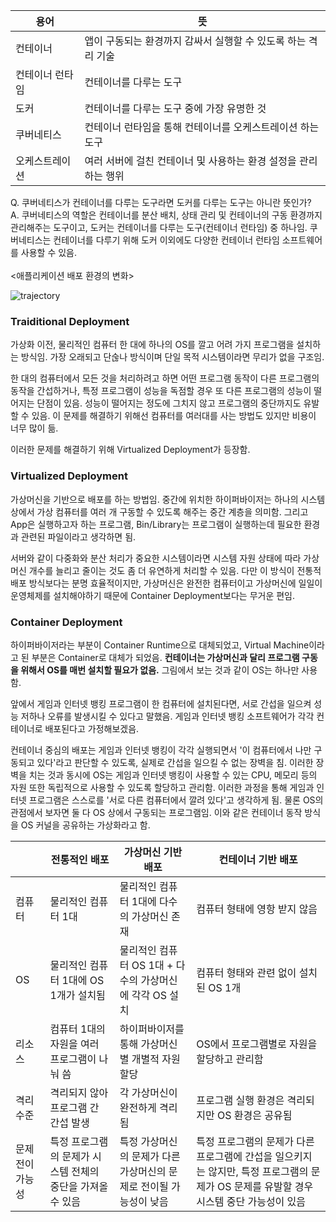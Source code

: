 |용어|뜻|
|---|---|
|컨테이너|앱이 구동되는 환경까지 감싸서 실행할 수 있도록 하는 격리 기술|
|컨테이너 런타임|컨테이너를 다루는 도구|
|도커|컨테이너를 다루는 도구 중에 가장 유명한 것|
|쿠버네티스|컨테이너 런타임을 통해 컨테이너를 오케스트레이션 하는 도구|
|오케스트레이션|여러 서버에 걸친 컨테이너 및 사용하는 환경 설정을 관리하는 행위|

Q. 쿠버네티스가 컨테이너를 다루는 도구라면 도커를 다루는 도구는 아니란 뜻인가? <br>
A. 쿠버네티스의 역할은 컨테이너를 분산 배치, 상태 관리 및 컨테이너의 구동 환경까지 관리해주는 도구이고, 도커는 컨테이너를 다루는 도구(컨테이너 런타임) 중 하나임. 쿠버네티스는 컨테이너를 다루기 위해 도커 이외에도 다양한 컨테이너 런타임 소프트웨어를 사용할 수 있음.
<br><br>
<애플리케이션 배포 환경의 변화>

![trajectory](https://user-images.githubusercontent.com/54675591/126576855-1d6aa5c0-61fe-4ba5-9f36-a370588a3433.png)

### Traiditional Deployment

가상화 이전, 물리적인 컴퓨터 한 대에 하나의 OS를 깔고 어려 가지 프로그램을 설치하는 방식임. 가장 오래되고 단숞나 방식이며 단일 목적 시스템이라면 무리가 없을 구조임.

한 대의 컴퓨터에서 모든 것을 처리하려고 하면 어떤 프로그램 동작이 다른 프로그램의 동작을 간섭하거나, 특정 프로그램이 성능을 독점할 경우 또 다른 프로그램의 성능이 떨어지는 단점이 있음.
성능이 떨어지는 정도에 그치지 않고 프로그램의 중단까지도 유발할 수 있음. 이 문제를 해결하기 위해선 컴퓨터를 여러대를 사는 방법도 있지만 비용이 너무 많이 듦.

이러한 문제를 해결하기 위해 Virtualized Deployment가 등장함.

### Virtualized Deployment

가상머신을 기반으로 배포를 하는 방법임. 중간에 위치한 하이퍼바이저는 하나의 시스템 상에서 가상 컴퓨터를 여러 개 구동할 수 있도록 해주는 중간 계층을 의미함.
그리고 App은 실행하고자 하는 프로그램, Bin/Library는 프로그램이 실행하는데 필요한 환경과 관련된 파일이라고 생각하면 됨.

서버와 같이 다중화와 분산 처리가 중요한 시스템이라면 시스템 자원 상태에 따라 가상머신 개수를 늘리고 줄이는 것도 좀 더 유연하게 처리할 수 있음.
다만 이 방식이 전통적 배포 방식보다는 분명 효율적이지만, 가상머신은 완전한 컴퓨터이고 가상머신에 일일이 운영체제를 설치해야하기 때문에 Container Deployment보다는 무거운 편임.

### Container Deployment

하이퍼바이저라는 부분이 Container Runtime으로 대체되었고, Virtual Machine이라고 된 부분은 Container로 대체가 되었음. **컨테이너는 가상머신과 달리 프로그램 구동을 위해서 OS를 매번 설치할 필요가 없음.** 그림에서 보는 것과 같이 OS는 하나만 사용함.

앞에서 게임과 인터넷 뱅킹 프로그램이 한 컴퓨터에 설치된다면, 서로 간섭을 일으켜 성능 저하나 오류를 발생시킬 수 있다고 말했음. 
게임과 인터넷 뱅킹 소프트웨어가 각각 컨테이너로 배포된다고 가정해보겠음.

컨테이너 중심의 배포는 게임과 인터넷 뱅킹이 각각 실행되면서 '이 컴퓨터에서 나만 구동되고 있다'라고 판단할 수 있도록,
실제로 간섭을 일으킬 수 없는 장벽을 침. 이러한 장벽을 치는 것과 동시에 OS는 게임과 인터넷 뱅킹이 사용할 수 있는 CPU, 메모리 등의 자원 또한 독립적으로 사용할 수 있도록 할당하고 관리함.
이러한 과정을 통해 게임과 인터넷 프로그램은 스스로를 '서로 다른 컴퓨터에서 깔려 있다'고 생각하게 됨. 물론 OS의 관점에서 보자면 둘 다 OS 상에서 구동되는 프로그램임. 이와 같은 컨테이너 동작 방식을 OS 커널을 공유하는 가상화라고 함.

| |전통적인 배포| 가상머신 기반 배포| 컨테이너 기반 배포|
|---|----|----|-----|
|컴퓨터|물리적인 컴퓨터 1대|물리적인 컴퓨터 1대에 다수의 가상머신 존재|컴퓨터 형태에 영항 받지 않음|
|OS|물리적인 컴퓨터 1대에 OS 1개가 설치됨|물리적인 컴퓨터 OS 1대 + 다수의 가상머신에 각각 OS 설치|컴퓨터 형태와 관련 없이 설치된 OS 1개|
|리소스|컴퓨터 1대의 자원을 여러 프로그램이 나눠 씀|하이퍼바이저를 통해 가상머신 별 개별적 자원 할당|OS에서 프로그램별로 자원을 할당하고 관리함|
|격리 수준|격리되지 않아 프로그램 간 간섭 발생|각 가상머신이 완전하게 격리됨|프로그램 실행 환경은 격리되지만 OS 환경은 공유됨|
|문제 전이 가능성|특정 프로그램의 문제가 시스템 전체의 중단을 가져올 수 있음|특정 가상머신의 문제가 다른 가상머신의 문제로 전이될 가능성이 낮음|특정 프로그램의 문제가 다른 프로그램에 간섭을 일으키지는 않지만, 특정 프로그램의 문제가 OS 문제를 유발할 경우 시스템 중단 가능성이 있음|

